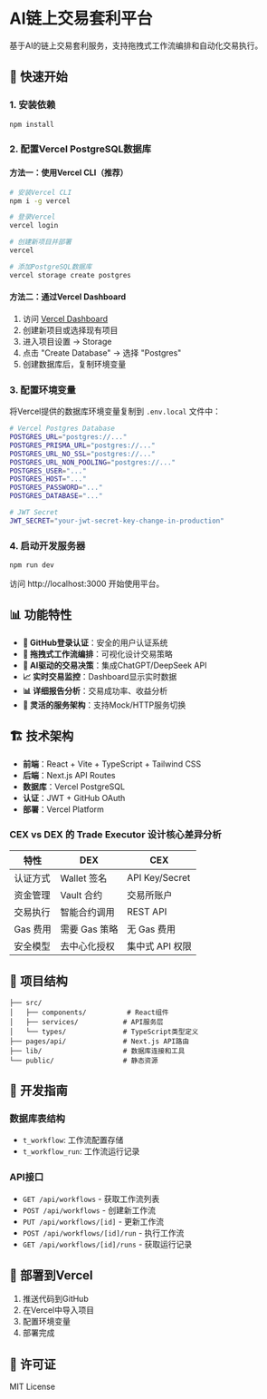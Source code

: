 # AI链上交易套利平台

基于AI的链上交易套利服务，支持拖拽式工作流编排和自动化交易执行。

## 🚀 快速开始

### 1. 安装依赖
```bash
npm install
```

### 2. 配置Vercel PostgreSQL数据库

#### 方法一：使用Vercel CLI（推荐）
```bash
# 安装Vercel CLI
npm i -g vercel

# 登录Vercel
vercel login

# 创建新项目并部署
vercel

# 添加PostgreSQL数据库
vercel storage create postgres
```

#### 方法二：通过Vercel Dashboard
1. 访问 [Vercel Dashboard](https://vercel.com/dashboard)
2. 创建新项目或选择现有项目
3. 进入项目设置 → Storage
4. 点击 "Create Database" → 选择 "Postgres"
5. 创建数据库后，复制环境变量

### 3. 配置环境变量

将Vercel提供的数据库环境变量复制到 `.env.local` 文件中：

```bash
# Vercel Postgres Database
POSTGRES_URL="postgres://..."
POSTGRES_PRISMA_URL="postgres://..."
POSTGRES_URL_NO_SSL="postgres://..."
POSTGRES_URL_NON_POOLING="postgres://..."
POSTGRES_USER="..."
POSTGRES_HOST="..."
POSTGRES_PASSWORD="..."
POSTGRES_DATABASE="..."

# JWT Secret
JWT_SECRET="your-jwt-secret-key-change-in-production"
```

### 4. 启动开发服务器
```bash
npm run dev
```

访问 http://localhost:3000 开始使用平台。

## 📊 功能特性

- **🔐 GitHub登录认证**：安全的用户认证系统
- **🎨 拖拽式工作流编排**：可视化设计交易策略
- **🤖 AI驱动的交易决策**：集成ChatGPT/DeepSeek API
- **📈 实时交易监控**：Dashboard显示实时数据
- **📊 详细报告分析**：交易成功率、收益分析
- **🔧 灵活的服务架构**：支持Mock/HTTP服务切换

## 🏗️ 技术架构

- **前端**：React + Vite + TypeScript + Tailwind CSS
- **后端**：Next.js API Routes
- **数据库**：Vercel PostgreSQL
- **认证**：JWT + GitHub OAuth
- **部署**：Vercel Platform

### CEX vs DEX 的 Trade Executor 设计核心差异分析

| 特性 | DEX | CEX |
| - | - | - |
| 认证方式 | Wallet 签名 | API Key/Secret |
| 资金管理 | Vault 合约 | 交易所账户 |
| 交易执行 | 智能合约调用 | REST API |
| Gas 费用 | 需要 Gas 策略 | 无 Gas 费用 |
| 安全模型 | 去中心化授权 | 集中式 API 权限 |

## 📁 项目结构

```
├── src/
│   ├── components/          # React组件
│   ├── services/           # API服务层
│   └── types/              # TypeScript类型定义
├── pages/api/              # Next.js API路由
├── lib/                    # 数据库连接和工具
└── public/                 # 静态资源
```

## 🔧 开发指南

### 数据库表结构

- `t_workflow`: 工作流配置存储
- `t_workflow_run`: 工作流运行记录

### API接口

- `GET /api/workflows` - 获取工作流列表
- `POST /api/workflows` - 创建新工作流
- `PUT /api/workflows/[id]` - 更新工作流
- `POST /api/workflows/[id]/run` - 执行工作流
- `GET /api/workflows/[id]/runs` - 获取运行记录

## 🚀 部署到Vercel

1. 推送代码到GitHub
2. 在Vercel中导入项目
3. 配置环境变量
4. 部署完成

## 📝 许可证

MIT License